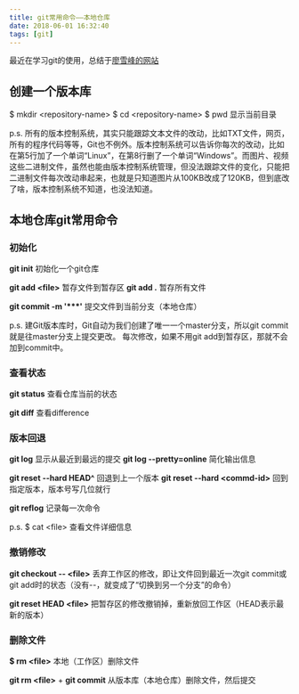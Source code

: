 ```yaml
---
title: git常用命令——本地仓库
date: 2018-06-01 16:32:40
tags: [git]
---
```

最近在学习git的使用，总结于[廖雪峰的网站](https://www.liaoxuefeng.com/wiki/0013739516305929606dd18361248578c67b8067c8c017b000)

## 创建一个版本库
$ mkdir &lt;repository-name&gt;
$ cd &lt;repository-name&gt;
$ pwd 显示当前目录

p.s. 所有的版本控制系统，其实只能跟踪文本文件的改动，比如TXT文件，网页，所有的程序代码等等，Git也不例外。版本控制系统可以告诉你每次的改动，比如在第5行加了一个单词“Linux”，在第8行删了一个单词“Windows”。而图片、视频这些二进制文件，虽然也能由版本控制系统管理，但没法跟踪文件的变化，只能把二进制文件每次改动串起来，也就是只知道图片从100KB改成了120KB，但到底改了啥，版本控制系统不知道，也没法知道。

## 本地仓库git常用命令
### 初始化
**git init** 初始化一个git仓库

**git add &lt;file&gt;** 暂存文件到暂存区
**git add .** 暂存所有文件

**git commit  -m '\*\*\*'** 提交文件到当前分支（本地仓库）

p.s. 建Git版本库时，Git自动为我们创建了唯一一个master分支，所以git commit就是往master分支上提交更改。
每次修改，如果不用git add到暂存区，那就不会加到commit中。

### 查看状态
**git status** 查看仓库当前的状态

**git diff** 查看difference

### 版本回退
**git log** 显示从最近到最远的提交
**git log --pretty=online** 简化输出信息

**git reset --hard HEAD^** 回退到上一个版本
**git reset --hard &lt;commd-id&gt;** 回到指定版本，版本号写几位就行

**git reflog** 记录每一次命令

p.s. $ cat &lt;file&gt; 查看文件详细信息

### 撤销修改
**git checkout -- &lt;file&gt;** 丢弃工作区的修改，即让文件回到最近一次git commit或git add时的状态（没有--，就变成了“切换到另一个分支”的命令）

**git reset HEAD &lt;file&gt;** 把暂存区的修改撤销掉，重新放回工作区（HEAD表示最新的版本）

### 删除文件
**$ rm &lt;file&gt;** 本地（工作区）删除文件

**git rm &lt;file&gt;** + **git commit**
从版本库（本地仓库）删除文件，然后提交
